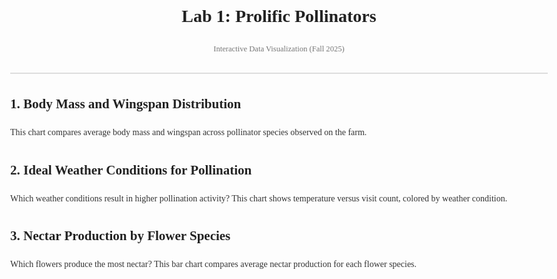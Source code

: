 <!DOCTYPE html>
<html lang="en">
<head>
  <meta charset="utf-8" />
  <meta name="viewport" content="width=device-width, initial-scale=1" />
  <title>Pollinator Dashboard | Interactive Data Visualization</title>

  <!-- Fonts & Styles -->
  <link rel="preconnect" href="https://fonts.gstatic.com" crossorigin>
  <link href="https://fonts.googleapis.com/css2?family=Source+Serif+4:wght@400;600&display=swap" rel="stylesheet">
  <link rel="stylesheet" href="https://cdn.jsdelivr.net/npm/@observablehq/plot@0.6.14/dist/plot.css">

  <style>
    body {
      font-family: "Source Serif 4", serif;
      margin: 2rem auto;
      max-width: 900px;
      line-height: 1.6;
      color: #333;
    }
    h1, h2 { color: #222; }
    header { border-bottom: 2px solid #ddd; margin-bottom: 2rem; padding-bottom: 1rem; }
    .credit { font-size: 0.9em; color: #777; }
    .plot { margin: 2rem 0; }
  </style>
</head>

<body>
<header>
  <h1>Lab 1: Prolific Pollinators</h1>
  <p class="credit">Interactive Data Visualization (Fall 2025)</p>
</header>

<section>
  <h2>1. Body Mass and Wingspan Distribution</h2>
  <p>This chart compares average body mass and wingspan across pollinator species observed on the farm.</p>
  <div id="plot-mass" class="plot"></div>
</section>

<section>
  <h2>2. Ideal Weather Conditions for Pollination</h2>
  <p>Which weather conditions result in higher pollination activity? This chart shows temperature versus visit count, colored by weather condition.</p>
  <div id="plot-weather" class="plot"></div>
</section>

<section>
  <h2>3. Nectar Production by Flower Species</h2>
  <p>Which flowers produce the most nectar? This bar chart compares average nectar production for each flower species.</p>
  <div id="plot-nectar" class="plot"></div>
</section>

<!-- Load libraries -->
<script src="https://cdn.jsdelivr.net/npm/d3@7/dist/d3.min.js"></script>
<script src="https://cdn.jsdelivr.net/npm/@observablehq/plot@0.6.14/dist/plot.umd.min.js"></script>

<script>
(async () => {
  // Load dataset
  const data = await d3.csv("/data/pollinator_activity_data.csv", d3.autoType);

  // 1️⃣ Body Mass vs Wingspan
  const massPlot = Plot.plot({
    title: "Average Body Mass vs Wingspan by Pollinator Species",
    x: { label: "Average Body Mass (g)" },
    y: { label: "Average Wingspan (mm)" },
    color: { label: "Pollinator Species", legend: true },
    marks: [
      Plot.dot(data, { 
        x: "avg_body_mass_g", 
        y: "avg_wing_span_mm", 
        fill: "pollinator_species", 
        title: d => `${d.pollinator_species}`
      })
    ]
  });
  document.getElementById("plot-mass").appendChild(massPlot);

  // 2️⃣ Weather vs Pollination Activity
  const weatherPlot = Plot.plot({
    title: "Pollination Activity vs Temperature",
    x: { label: "Temperature (°C)" },
    y: { label: "Visit Count" },
    color: { label: "Weather Condition", legend: true },
    marks: [
      Plot.dot(data, { 
        x: "temperature", 
        y: "visit_count", 
        fill: "weather_condition", 
        title: d => `${d.weather_condition}` 
      }),
      Plot.lineY(data, 
        Plot.groupX({ y: "mean" }, { x: "temperature", y: "visit_count", stroke: "steelblue" })
      )
    ]
  });
  document.getElementById("plot-weather").appendChild(weatherPlot);

  // 3️⃣ Nectar Production per Flower
  const nectarPlot = Plot.plot({
    title: "Average Nectar Production per Flower Species",
    x: { label: "Flower Species", tickRotate: -45 },
    y: { label: "Average Nectar Production" },
    marks: [
      Plot.barY(data, 
        Plot.groupX({ y: "mean" }, { 
          x: "flower_species", 
          y: "nectar_production", 
          fill: "flower_species" 
        })
      )
    ]
  });
  document.getElementById("plot-nectar").appendChild(nectarPlot);
})();
</script>
</body>
</html>
